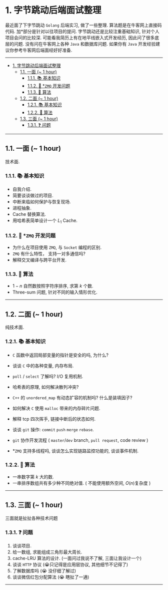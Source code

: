 # 1. 字节跳动后端面试整理

最近面了下字节跳动 `Golang` 后端实习, 做了一些整理. 算法题是在牛客网上直接码代码. 加*部分是针对以往项目的提问. 字节跳动还是比较注重基础知识, 针对个人项目会问的比较深. 可能看我简历上有在地平线嵌入式开发经历, 因此问了很多底层的问题. 没有问在牛客网上各种 `Java` 和数据库问题. 如果你有 `Java` 开发经验建议你参考牛客网后端面经好好准备.

---
<!-- TOC -->

- [1. 字节跳动后端面试整理](#1-字节跳动后端面试整理)
  - [1.1. 一面 (~ 1 hour)](#11-一面--1-hour)
    - [1.1.1. 📚 基本知识](#111--基本知识)
    - [1.1.2. 👷 *`ZMQ` 开发问题](#112--zmq-开发问题)
    - [1.1.3. 📑 算法](#113--算法)
  - [1.2. 二面 (~ 1 hour)](#12-二面--1-hour)
    - [1.2.1. 📚 基本知识](#121--基本知识)
    - [1.2.2. 📑 算法](#122--算法)
  - [1.3. 三面 (~ 1 hour)](#13-三面--1-hour)
    - [1.3.1. ❓ 问题](#131--问题)

<!-- /TOC -->

---

## 1.1. 一面 (~ 1 hour)

技术面.

### 1.1.1. 📚 基本知识

- 自我介绍.
- 简要谈谈做过的项目.
- 中断来临如何保护与恢复现场.
- 进程抽象.
- Cache 替换算法.
- 用哈希表简单设计一个 $L_1$ Cache.

### 1.1.2. 👷 *`ZMQ` 开发问题

- 为什么在项目使用 `ZMQ`, 与 `Socket` 编程的区别.
- `ZMQ` 有什么特性， 支持一对多通信吗?
- 解释交叉编译与跨平台开发.

### 1.1.3. 📑 算法

- $1-n$ 自然数按照字符序排序, 求第 $k$ 个数.
- Three-sum 问题, 针对不同的输入情形优化.

---

## 1.2. 二面 (~ 1 hour)

纯技术面.

### 1.2.1. 📚 基本知识

- `C` 函数中返回局部变量的指针是安全的吗, 为什么?
- 谈谈 `C` 中的各种变量, 内存布局.
- `poll` / `select` 了解吗? I/O 复用机制.
- 哈希表的原理, 如何解决散列冲突?
- `C++` 的 `unordered_map` 有动态扩容的机制吗? 什么是装填因子?
- 如何解决 `C` 使用 `malloc` 带来的内存碎片问题.
- 解释 tcp 四次挥手, 链接中断后的状态如何.
- 谈谈 `git` 操作: `commit` `push` `merge` `rebase`.
- `git` 协作开发流程 ( `master`/`dev` branch, `pull request`, code review )

- *`ZMQ` 支持多线程吗, 谈谈怎么实现链路监控功能的, 谈谈事件机制.

### 1.2.2. 📑 算法

- 一串数字第 $k$ 大的数.
- 一串排序数组共有多少种不同绝对值.  ( 不能使用额外空间, $O(n)$复杂度 )

---
  
## 1.3. 三面 (~ 1 hour)

三面就是扯扯各种技术问题

### 1.3.1. ❓ 问题

1. 谈谈项目.
2. 给一数组, 求能组成三角形最大周长.
3. cache-LRU 算法的设计. (一面问过我说不了解, 三面让我设计一个)
4. 谈谈 `HTTP` 协议 (😭只记得是应用层协议, 其他细节不记得了)
5. 了解数据库吗 (😭 没仔细了解过)
6. 谈谈微信红包分配算法 (😭 瞎扯了一通)

---
